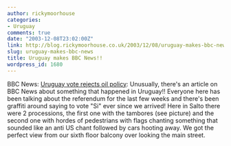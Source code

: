 ```yaml
---
author: rickymoorhouse
categories:
- Uruguay
comments: true
date: "2003-12-08T23:02:00Z"
link: http://blog.rickymoorhouse.co.uk/2003/12/08/uruguay-makes-bbc-news/
slug: uruguay-makes-bbc-news
title: Uruguay makes BBC News!!
wordpress_id: 1680
---
```


BBC News: [Uruguay vote rejects oil policy](http://news.bbc.co.uk/2/hi/business/3300199.stm): Unusually, there's an article on BBC News about something that happened in Uruguay!! Everyone here has been talking about the referendum for the last few weeks and there's been graffiti around saying to vote "Si" ever since we arrived! Here in Salto there were 2 processions, the first one with the tambores (see picture) and the second one with hordes of pedestrians with flags chanting something that sounded like an anti US chant followed by cars hooting away. We got the perfect view from our sixth floor balcony over looking the main street.
